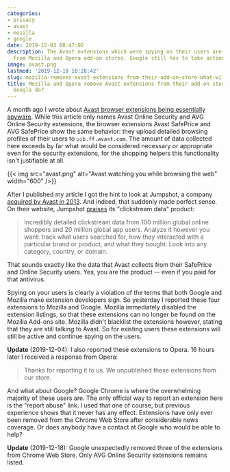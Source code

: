 ```yaml
---
categories:
- privacy
- avast
- mozilla
- google
date: 2019-12-03 08:47:02
description: The Avast extensions which were spying on their users are no longer available
  from Mozilla and Opera add-on stores. Google still has to take action.
image: avast.png
lastmod: '2019-12-18 10:28:42'
slug: mozilla-removes-avast-extensions-from-their-add-on-store-what-will-google-do
title: Mozilla and Opera remove Avast extensions from their add-on stores, what will
  Google do?
---
```


A month ago I wrote about [Avast browser extensions being essentially spyware](/2019/10/28/avast-online-security-and-avast-secure-browser-are-spying-on-you/). While this article only names Avast Online Security and AVG Online Security extensions, the browser extensions Avast SafePrice and AVG SafePrice show the same behavior: they upload detailed browsing profiles of their users to `uib.ff.avast.com`. The amount of data collected here exceeds by far what would be considered necessary or appropriate even for the security extensions, for the shopping helpers this functionality isn't justifiable at all.

{{< img src="avast.png" alt="Avast watching you while browsing the web" width="600" />}}

After I published my article I got the hint to look at Jumpshot, a company [acquired by Avast in 2013](https://press.avast.com/avast-software-acquires-jumpshot-to-work-magic-against-slow-pc-performance). And indeed, that suddenly made perfect sense. On their website, Jumpshot [praises](https://www.jumpshot.com/product/clickstream-data) its "clickstream data" product:

> Incredibly detailed clickstream data from 100 million global online shoppers and 20 million global app users. Analyze it however you want: track what users searched for, how they interacted with a particular brand or product, and what they bought. Look into any category, country, or domain.

That sounds exactly like the data that Avast collects from their SafePrice and Online Security users. Yes, you are the product -- even if you paid for that antivirus.

Spying on your users is clearly a violation of the terms that both Google and Mozilla make extension developers sign. So yesterday I reported these four extensions to Mozilla and Google. Mozilla immediately disabled the extension listings, so that these extensions can no longer be found on the Mozilla Add-ons site. Mozilla didn't blacklist the extensions however, stating that they are still talking to Avast. So for existing users these extensions will still be active and continue spying on the users.

**Update** (2019-12-04): I also reported these extensions to Opera. 16 hours later I received a response from Opera:

> Thanks for reporting it to us. We unpublished these extensions from our store.

And what about Google? Google Chrome is where the overwhelming majority of these users are. The only official way to report an extension here is the "report abuse" link. I used that one of course, but previous experience shows that it never has any effect. Extensions have only ever been removed from the Chrome Web Store after considerable news coverage. Or does anybody have a contact at Google who would be able to help?

**Update** (2019-12-18): Google unexpectedly removed three of the extensions from Chrome Web Store. Only AVG Online Security extensions remains listed.
